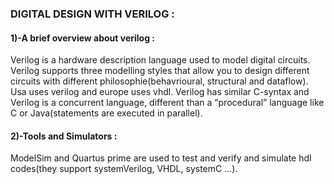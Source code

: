 ### DIGITAL DESIGN WITH VERILOG :
#### 1)-A brief overview about verilog : 
Verilog is a hardware description language used to model digital circuits.
Verilog supports three modelling styles that allow you to design different circuits with different philosophie(behavrioural, structural and dataflow).
Usa uses verilog and europe uses vhdl.
Verilog has similar C-syntax and Verilog is a concurrent language, different than a “procedural” language like C or Java(statements are executed in parallel).

#### 2)-Tools and Simulators : 
ModelSim and Quartus prime are used to test and verify and simulate hdl codes(they support systemVerilog, VHDL, systemC ...).

